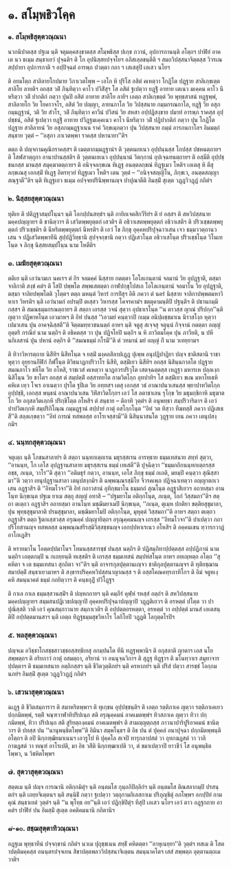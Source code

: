 <h1>๑. สโมฺพธิวโคฺค</h1>
<h3>๑. สโมฺพธิสุตฺตวณฺณนา</h3>
<p> นวกนิปาตสฺส    ปฐเม นฺติ จตุมคฺคสงฺขาตสฺส สโมฺพธิสฺส ปเกฺข ภวานํ, อุปการกานนฺติ อโตฺถฯ ปาฬิยํ อาคเต นว ธเมฺม สนฺธาเยวํ ปุจฺฉติฯ ติ โก อุปนิสฺสยปจฺจโยฯ อภิสเลฺลขนฺตีติ ฯ สมถวิปสฺสนาจิตฺตสฺส วิวรเณ สปฺปายา อุปการกาติ ฯ อปฺปิจฺฉตํ อารพฺภ ปวตฺตา กถา ฯ เสเสสุปิ เอเสว นโยฯ</p>


<p>  ติ อยมโตฺถ สาลิลายโกปมาย วิภาเวตโพฺพ – เอโก หิ ปุริโส อสิตํ คเหตฺวา โกฎิโต ปฎฺฐาย สาลิเกฺขเตฺต สาลิโย ลายติฯ อถสฺส วติํ ภินฺทิตฺวา คาโว ปวิสิํสุฯ โส อสิตํ ฐเปตฺวา ยฎฺฐิํ อาทาย เตเนว มเคฺคน คาโว นีหริตฺวา วติํ ปากติกํ กตฺวา ปุนปิ อสิตํ อาทาย สาลิโย ลายิฯ เอตฺถ สาลิเกฺขตฺตํ วิย พุทฺธสาสนํ ทฎฺฐพฺพํ, สาลิลายโก วิย โยคาวจโร, อสิตํ วิย ปญฺญา, ลายนกาโล วิย วิปสฺสนาย กมฺมกรณกาโล, ยฎฺฐิ วิย อสุภกมฺมฎฺฐานํ, วติ วิย สํวโร, วติํ ภินฺทิตฺวา คาวีนํ  ปวิสนํ วิย สหสา อปฺปฎิสงฺขาย ปมาทํ อารพฺภ ราคสฺส อุปฺปชฺชนํ, อสิตํ ฐเปตฺวา ยฎฺฐิํ อาทาย ปวิฎฺฐมเคฺคเนว คาโว นีหริตฺวา วติํ ปฎิปากติกํ กตฺวา ปุน โกฎิโต ปฎฺฐาย สาลิลายนํ วิย อสุภกมฺมฎฺฐาเนน ราคํ วิกฺขเมฺภตฺวา ปุน วิปสฺสนาย กมฺมํ อารภนกาโลฯ อิมมตฺถํ สนฺธาย วุตฺตํ – ‘‘อสุภา ภาเวตพฺพา ราคสฺส ปหานายา’’ติฯ</p>


<p>ตตฺถ  ติ ปญฺจกามคุณิกราคสฺสฯ ติ เมตฺตากมฺมฎฺฐานํฯ ติ วุตฺตนเยเนว อุปฺปนฺนสฺส โกปสฺส ปชหนตฺถายฯ ติ โสฬสวตฺถุกา อานาปานสฺสติฯ ติ วุตฺตนเยเนว อุปฺปนฺนานํ วิตกฺกานํ อุปเจฺฉทนตฺถายฯ ติ อสฺมีติ อุปฺปชฺชนกสฺส มานสฺส สมุคฺฆาตตฺถายฯ ติ อนิจฺจลกฺขเณ ทิเฎฺฐ อนตฺตลกฺขณํ ทิฎฺฐเมว โหติฯ เอเตสุ หิ ตีสุ ลกฺขเณสุ เอกสฺมิํ ทิเฎฺฐ อิตรทฺวยํ ทิฎฺฐเมว โหติฯ เตน วุตฺตํ – ‘‘อนิจฺจสญฺญิโน, ภิกฺขเว, อนตฺตสญฺญา สณฺฐาตี’’ติฯ นฺติ ทิเฎฺฐเยว ธเมฺม อปจฺจยปรินิพฺพานญฺจ ปาปุณาตีติ อิมสฺมิํ สุเตฺต วฎฺฎวิวฎฺฎํ กถิตํฯ</p>


<h3>๒. นิสฺสยสุตฺตวณฺณนา</h3>
<p> ทุติเย ติ ปติฎฺฐาสมฺปโนฺนฯ นฺติ โอกปฺปนสทฺธํฯ นฺติ กายิกเจตสิกวีริยํฯ ติ ยํ อสฺสฯ   ติ สหวิปสฺสนาย มคฺคปญฺญายฯ ติ ชานิตฺวาฯ ติ เสวิตพฺพยุตฺตกํ เสวติฯ ติ อธิวาเสตพฺพยุตฺตกํ อธิวาเสติฯ ติ ปริวเชฺชตพฺพยุตฺตกํ ปริวเชฺชติฯ ติ นีหริตพฺพยุตฺตกํ นีหรติฯ ติ เอวํ โข ภิกฺขุ อุคฺคหปริปุจฺฉาวเสน เจว ธมฺมววตฺถานวเสน  จ ปฎิเสวิตพฺพาทีนิ สุปฺปฎิวิทฺธานิ สุปจฺจกฺขานิ กตฺวา ปฎิเสวโนฺต อธิวาเสโนฺต ปริวเชฺชโนฺต วิโนเทโนฺต จ ภิกฺขุ นิสฺสยสมฺปโนฺน นาม โหตีติฯ</p>


<h3>๓. เมฆิยสุตฺตวณฺณนา</h3>
<p> ตติเย นฺติ เอวํนามเก นคเรฯ ตํ กิร จลมคฺคํ นิสฺสาย กตตฺตา โอโลเกนฺตานํ จลมานํ วิย อุปฎฺฐาติ, ตสฺมา จาลิกาติ สงฺขํ คตํฯ ติ โสปิ ปพฺพโต สพฺพเสตตฺตา กาฬปกฺขุโปสเถ โอโลเกนฺตานํ จลมาโน วิย อุปฎฺฐาติ, ตสฺมา จาลิยปพฺพโตติ วุโตฺตฯ ตตฺถ มหนฺตํ วิหารํ การยิํสุฯ อิติ ภควา ตํ นครํ นิสฺสาย จาลิกาปพฺพตมหาวิหาเร วิหรติฯ นฺติ เอวํนามกํ อปรมฺปิ ตเสฺสว วิหารสฺส โคจรคามํฯ ชตฺตุคามนฺติปิ  ปฐนฺติฯ ติ ปธานกมฺมิกสฺสฯ ติ สมณธมฺมกรณตฺถายฯ ติ สตฺถา เถรสฺส วจนํ สุตฺวา อุปธาเรโนฺต ‘‘น ตาวสฺส ญาณํ ปริปกฺก’’นฺติ ญตฺวา ปฎิพาหโนฺต เอวมาหฯ ติ อิทํ ปนสฺส ‘‘เอวมยํ คนฺตฺวาปิ  กเมฺม อนิปฺผชฺชมาเน นิราสโงฺก หุตฺวา เปมวเสน ปุน อาคจฺฉิสฺสตี’’ติ จิตฺตมทฺทวชนนตฺถํ อาหฯ นฺติ จตูสุ สเจฺจสุ จตุนฺนํ กิจฺจานํ กตตฺตา อญฺญํ อุตฺตริ กรณียํ นาม นตฺถิฯ ติ อธิคตสฺส วา ปุน ปฎิจโยปิ นตฺถิฯ น หิ ภาวิตมโคฺค ปุน ภาวียติ, น ปหีนกิเลสานํ ปุน ปหานํ อตฺถิฯ ติ ‘‘สมณธมฺมํ กโรมี’’ติ ตํ วทมานํ มยํ อญฺญํ กิํ นาม วเทยฺยามฯ</p>


<p>ติ ทิวาวิหารตฺถาย นิสีทิฯ นิสีทโนฺต จ ยสฺมิํ มงฺคลสิลาปเฎฺฎ ปุเพฺพ อนุปฎิปาฎิยา ปญฺจ ชาติสตานิ ราชา หุตฺวา อุยฺยานกีฬิกํ กีฬโนฺต ติวิธนาฎกปริวาโร นิสีทิ, ตสฺมิํเยว นิสีทิฯ อถสฺส นิสินฺนกาลโต ปฎฺฐาย สมณภาโว ชหิโต วิย อโหสิ, ราชเวสํ คเหตฺวา นาฎกวรปริวุโต เสตจฺฉตฺตสฺส เหฎฺฐา มหารเห ปลฺลเงฺก นิสิโนฺน วิย ชาโตฯ อถสฺส ตํ สมฺปตฺติํ อสฺสาทยโต กามวิตโกฺก อุทปาทิฯ โส ตสฺมิํเยว ขเณ มหาโยเธหิ คหิเต เทฺว โจเร อาเนตฺวา ปุรโต ฐปิเต วิย อทฺทสฯ เตสุ เอกสฺส วธํ อาณาปนวเสนสฺส พฺยาปาทวิตโกฺก อุปฺปชฺชิ, เอกสฺส พนฺธนํ อาณาปนวเสน วิหิํสาวิตโกฺกฯ เอวํ โส ลตาชาเลน รุโกฺข วิย มธุมกฺขิกาหิ มธุฆาตโก วิย อกุสลวิตเกฺกหิ   ปริกฺขิโตฺต อโหสิฯ ตํ สนฺธาย – ติอาทิ วุตฺตํฯ ติ อนุพทฺธา สมฺปริวาริตาฯ ติ เอวํ ปาปวิตเกฺกหิ สมฺปริกิโณฺณ กมฺมฎฺฐานํ สปฺปายํ กาตุํ อสโกฺกโนฺต ‘‘อิทํ วต ทิสฺวา ทีฆทสฺสี ภควา ปฎิเสเธสี’’ติ สลฺลเกฺขตฺวา ‘‘อิทํ การณํ ทสพลสฺส อาโรเจสฺสามี’’ติ นิสินฺนาสนโต วุฎฺฐาย เยน ภควา เตนุปสงฺกมิฯ</p>


<h3>๔. นนฺทกสุตฺตวณฺณนา</h3>
<p> จตุเตฺถ  นฺติ โภชนสาลายํฯ ติ สตฺถา นนฺทกเตฺถเรน มธุรสฺสเรน อารทฺธาย ธมฺมเทสนาย สทฺทํ สุตฺวา, ‘‘อานนฺท, โก เอโส อุปฎฺฐานสาลาย มธุรสฺสเรน ธมฺมํ เทเสตี’’ติ ปุจฺฉิตฺวา ‘‘ธมฺมกถิกนนฺทกเตฺถรสฺส อชฺช, ภเนฺต, วาโร’’ติ สุตฺวา ‘‘อติมธุรํ กตฺวา, อานนฺท, เอโส ภิกฺขุ ธมฺมํ กเถติ, มยมฺปิ คนฺตฺวา สุณิสฺสามา’’ติ วตฺวา เยนุปฎฺฐานสาลา เตนุปสงฺกมิฯ ติ ฉพฺพณฺณรสฺมิโย จีวรคเพฺภ ปฎิจฺฉาเทตฺวา อญฺญาตกเวเสน อฎฺฐาสิฯ ติ ‘‘อิทมโวจา’’ติ อิทํ กถาวสานํ อุทิกฺขมาโน ธมฺมกถํ สุณโนฺต อฎฺฐาสิเยวฯ อถายสฺมา อานโนฺท นิกฺขเนฺต ปฐเม ยาเม สตฺถุ สญฺญํ  อทาสิ – ‘‘ปฐมยาโม อติกฺกโนฺต, ภเนฺต, โถกํ วิสฺสมถา’’ติฯ สตฺถา ตเตฺถว อฎฺฐาสิฯ อถายสฺมา อานโนฺท มชฺฌิมยาเมปิ นิกฺขเนฺต, ‘‘ภเนฺต, ตุเมฺห ปกติยา ขตฺติยสุขุมาลา, ปุน พุทฺธสุขุมาลาติ ปรมสุขุมาลา, มชฺฌิมยาโมปิ อติกฺกโนฺต, มุหุตฺตํ วิสฺสมถา’’ติ อาหฯ สตฺถา ตเตฺถว อฎฺฐาสิฯ ตตฺถ ฐิตกเสฺสวสฺส อรุณคฺคํ ปญฺญายิตฺถฯ อรุณุคฺคมนญฺจ เถรสฺส ‘‘อิทมโวจา’’ติ ปาเปตฺวา กถาปริโยสานญฺจ ทสพลสฺส ฉพฺพณฺณสรีรสฺมิวิสฺสชฺชนญฺจ เอกปฺปหาเรเนว อโหสิฯ ติ อคฺคนเขน ทฺวารกวาฎํ อาโกเฎสิฯ</p>


<p>ติ หรายมาโน โอตฺตปฺปมาโนฯ โทมนสฺสสารชฺชํ ปนสฺส นตฺถิฯ ติ ปฎิสมฺภิทาปฺปตฺตสฺส อปฺปฎิภานํ นาม นตฺถิฯ เอตฺตกมฺปิ น กเถยฺยนฺติ ทเสฺสติฯ ติ เถรสฺส ธมฺมเทสนํ สมฺปหํสโนฺต อาหฯ อยเญฺหตฺถ อโตฺถ ‘‘สุคหิตา จ เต ธมฺมเทสนา สุกถิตา จา’’ติฯ นฺติ อาจารกุลปุตฺตานเญฺจว ชาติกุลปุตฺตานญฺจฯ ติ ทุติยชฺฌานสมาปตฺติํ สนฺธาเยวมาหฯ ติ สงฺขารปริคฺคหวิปสฺสนาญาณสฺส ฯ ติ  อสฺสโคณคทฺรภาทิโกฯ ติ อิมํ จตูหเงฺคหิ สมนฺนาคตํ ธมฺมํ กถยิตฺวาฯ ติ คนฺธกุฎิํ ปวิโฎฺฐฯ</p>


<p>ติ กาเล กาเล ธมฺมสฺสวนสฺมิํฯ ติ ปญฺหกถายฯ นฺติ คมฺภีรํ คุฬฺหํ รหสฺสํ อตฺถํฯ ติ  สหวิปสฺสนาย มคฺคปญฺญายฯ สมฺมสนปฎิเวธปญฺญาปิ อุคฺคหปริปุจฺฉาปญฺญาปิ วฎฺฎติเยวฯ ติ อรหตฺตํ ปโตฺต วา ปาปุณิสฺสติ วาติ เอวํ คุณสมฺภาวนาย สมฺภาเวติฯ ติ อปฺปตฺตอรหตฺตา, อรหตฺตํ วา อปฺปตฺตํ มานสํ เอเตสนฺติปิ อปฺปตฺตมานสาฯ นฺติ เอตฺถ ทิฎฺฐธมฺมสุขวิหาโร โลกิโยปิ วฎฺฎติ โลกุตฺตโรปิฯ</p>


<h3>๕. พลสุตฺตวณฺณนา</h3>
<p> ปญฺจเม อวิชฺชาโกสชฺชสาวชฺชอสฺสทฺธิเยสุ อกมฺปนโต ทีนิ ทฎฺฐพฺพานิฯ ติ อกุสลาติ ญาตาฯ เอส นโย สพฺพตฺถฯ ติ อริยภาวํ กาตุํ อสมตฺถา, อริยานํ วา อนนุจฺฉวิกาฯ ติ สุฎฺฐุ ทิฎฺฐาฯ ติ มโนทฺวาเร สมุทาจารปฺปตฺตาฯ ติ ธมฺมเทสนาย อตฺถิกสฺสฯ นฺติ ชีวิตวุตฺติภยํฯ นฺติ ครหาภยํฯ นฺติ ปริสํ ปตฺวา สารชฺชํ โอกฺกมนภยํฯ อิมสฺมิํ  สุเตฺต วฎฺฎวิวฎฺฎํ กถิตํฯ</p>


<h3>๖. เสวนาสุตฺตวณฺณนา</h3>
<p> ฉเฎฺฐ ติ ชีวิตสมฺภาราฯ ติ สมาหริตพฺพาฯ ติ ทุเกฺขน อุปฺปชฺชนฺติฯ ติ เอตฺถ รตฺติภาเค ญตฺวา รตฺติภาเคเยว ปกฺกมิตพฺพํ, รตฺติํ จณฺฑวาฬาทิปริปเนฺถ สติ อรุณุคฺคมนํ อาคเมตพฺพํฯ ทิวสภาเค ญตฺวา ทิวา ปกฺกมิตพฺพํ, ทิวา ปริปเนฺถ สติ สูริยตฺถงฺคมนํ อาคเมตพฺพํฯ ติ สามญฺญตฺถสฺส ภาวนาปาริปูริอาคมนํ ชานิตฺวาฯ ติ ปทสฺส ปน ‘‘นานุพนฺธิตโพฺพ’’ติ อิมินา สมฺพโนฺธฯ ติ อิธ ปน ตํ ปุคฺคลํ อนาปุจฺฉา ปกฺกมิตพฺพนฺติ อโตฺถฯ ติ อปิ นิกฺกฑฺฒิยมาเนนฯ เอวรูโป หิ ปุคฺคโล สเจปิ  ทารุกลาปสตํ วา อุทกฆฎสตํ วา วาลิกาฆฎสตํ วา ทณฺฑํ อาโรเปติ, มา อิธ วสีติ นิกฺกฑฺฒาเปติ วา, ตํ ขมาเปตฺวาปิ ยาวชีวํ โส อนุพนฺธิตโพฺพว, น วิชหิตโพฺพฯ</p>


<h3>๗. สุตวาสุตฺตวณฺณนา</h3>
<p> สตฺตเม  นฺติ ปญฺจ การณานิ อติกฺกมิตุํฯ นฺติ อนฺตมโส กุนฺถกิปิลฺลิกํฯ นฺติ อนฺตมโส ติณสลากมฺปิ ปรสนฺตกํฯ นฺติ เถยฺยจิเตฺตนฯ นฺติ สนฺนิธิํ กตฺวา ฐเปตฺวา  วตฺถุกามกิเลสกาเม ปริภุญฺชิตุํ อภโพฺพฯ อกปฺปิยํ กามคุณํ สนฺธาเยตํ วุตฺตํฯ นฺติ ‘‘น พุโทฺธ อย’’นฺติ เอวํ ปฎิกฺขิปิตุํฯ ทีสุปิ เอเสว นโยฯ เอวํ ตาว อฎฺฐกถาย อาคตํฯ ปาฬิยํ ปน อิมสฺมิํ สุเตฺต อคติคมนานิ กถิตานิฯ</p>


<h3>๘-๑๐. สชฺฌสุตฺตาทิวณฺณนา</h3>
<p> อฎฺฐเม พุทฺธาทีนํ ปจฺจกฺขานํ กถิตํฯ นวเม ปุถุชฺชเนน สทฺธิํ คหิตตฺตา ‘‘อาหุเนยฺยา’’ติ วุตฺตํฯ ทสเม ติ โสตาปตฺติมคฺคสฺส อนนฺตรปจฺจเยน สิขาปตฺตพลววิปสฺสนาจิเตฺตน สมนฺนาคโตฯ เสสํ สพฺพตฺถ อุตฺตานตฺถเมวาติฯ</p>

</p>





